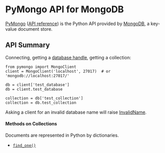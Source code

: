 PyMongo API for MongoDB
=======================

[PyMongo] ([API reference][apiref]) is the Python API provided by
[MongoDB], a key-value document store.

API Summary
-----------

Connecting, getting a [database handle][api-database], getting a
collection:

    from pymongo import MongoClient
    client = MongoClient('localhost', 27017)  # or 'mongodb://localhost:27017/'

    db = client['test_database']
    db = client.test_database

    collection = db['test_collection']
    collection = db.test_collection

Asking a client for an invalid database name will raise [InvalidName].

#### Methods on Collections

Documents are represented in Python by dictionaries.

* [`find_one()`][api-find_one]



[MongoDB]: https://www.mongodb.com/
[PyMongo]: https://api.mongodb.com/python/current/
[api-find_one]: https://api.mongodb.com/python/current/api/pymongo/collection.html#pymongo.collection.Collection.find_one
[apiref]: https://api.mongodb.com/python/current/api/index.html
[api-database]: https://api.mongodb.com/python/current/api/pymongo/database.html
[InvalidName]: https://api.mongodb.com/python/current/api/pymongo/errors.html#pymongo.errors.InvalidName

